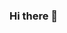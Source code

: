 ### Hi there 👋

<!--
**wojcidag/wojcidag** is a ✨ _special_ ✨ repository because its `README.md` (this file) appears on your GitHub profile.

Here are some ideas to get you started:

- 🔭 I’m currently working on CMP4296.
- 🌱 I’m currently learning about programing using python.
- 👯 I’m looking to collaborate on a python project for my personal assistant. 
- 🤔 I’m looking for help with basic programming.
- 💬 Ask me about almost anything.
- 📫 How to reach me: dagomir@dagomirwojcik.com
- 😄 Pronouns: he/him
- ⚡ Fun fact: After reading all of this, you still don't know much about me.
-->
